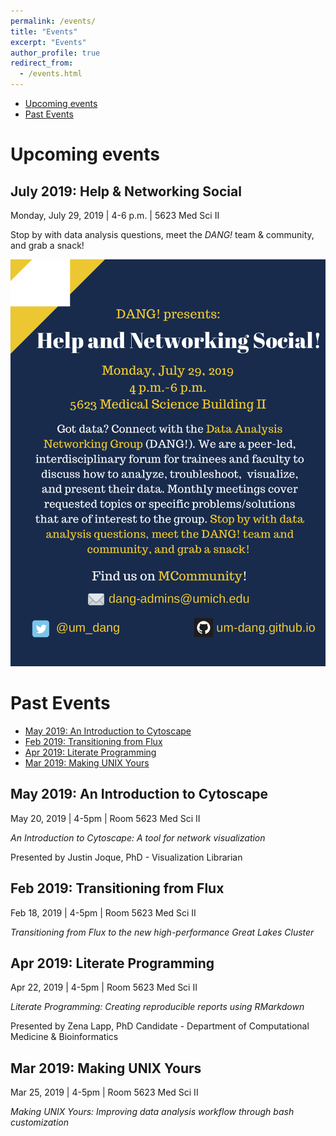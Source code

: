 ```yaml
---
permalink: /events/
title: "Events"
excerpt: "Events"
author_profile: true
redirect_from:
  - /events.html
---
```

<!-- TOC depthFrom:1 depthTo:1 withLinks:1 updateOnSave:1 orderedList:0 -->

- [Upcoming events](#upcoming-events)
- [Past Events](#past-events)

<!-- /TOC -->

# Upcoming events

## July 2019: Help & Networking Social

Monday, July 29, 2019 \| 4-6 p.m. \| 5623 Med Sci II

Stop by with data analysis questions, meet the _DANG!_ team &
community, and grab a snack!


[![flyer](../images/flyers/DANG_presents_HlpNS.png)](../images/flyers/DANG_presents_HlpNS.pdf)

# Past Events
<!-- TOC depthFrom:2 depthTo:6 withLinks:1 updateOnSave:1 orderedList:0 -->

- [May 2019: An Introduction to Cytoscape](#may-2019-an-introduction-to-cytoscape)
- [Feb 2019: Transitioning from Flux](#feb-2019-transitioning-from-flux)
- [Apr 2019: Literate Programming](#apr-2019-literate-programming)
- [Mar 2019: Making UNIX Yours](#mar-2019-making-unix-yours)

<!-- /TOC -->

## May 2019: An Introduction to Cytoscape


May 20, 2019 \| 4-5pm \| Room 5623 Med Sci II

_An Introduction to Cytoscape: A tool for network visualization_

Presented by Justin Joque, PhD - Visualization Librarian

## Feb 2019: Transitioning from Flux

Feb 18, 2019 \| 4-5pm \| Room 5623 Med Sci II

_Transitioning from Flux to the new high-performance Great Lakes Cluster_


## Apr 2019: Literate Programming

Apr 22, 2019 \| 4-5pm \| Room 5623 Med Sci II

_Literate Programming: Creating reproducible reports using RMarkdown_

Presented by Zena Lapp, PhD Candidate - Department of Computational Medicine & Bioinformatics

## Mar 2019: Making UNIX Yours

Mar 25, 2019 \| 4-5pm \| Room 5623 Med Sci II

_Making UNIX Yours: Improving data analysis workflow through bash customization_
